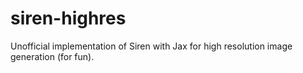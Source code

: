 # siren-highres
Unofficial implementation of Siren with Jax for high resolution image generation (for fun).
